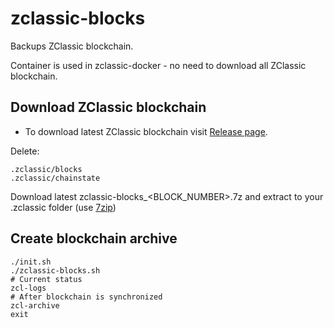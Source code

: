 # zclassic-blocks

Backups ZClassic blockchain.

Container is used in zclassic-docker - no need to download all ZClassic blockchain.

## Download ZClassic blockchain

- To download latest ZClassic blockchain visit [Release page](https://github.com/fxminer/zclassic-blocks/releases).

Delete: 
```
.zclassic/blocks
.zclassic/chainstate
```

Download latest zclassic-blocks_\<BLOCK_NUMBER\>.7z and extract to your .zclassic folder (use [7zip](http://www.7-zip.org/download.html))

## Create blockchain archive

```
./init.sh
./zclassic-blocks.sh
# Current status
zcl-logs 
# After blockchain is synchronized
zcl-archive
exit
```

